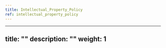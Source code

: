 ```yaml
---
title: Intellectual_Property_Policy
ref: intellectual_property_policy
---
```

---
title: ""
description: ""
weight: 1
---